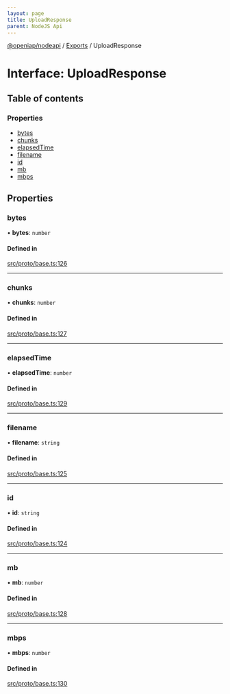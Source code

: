 ```yaml
---
layout: page
title: UploadResponse
parent: NodeJS Api
---
```

[@openiap/nodeapi](../README) / [Exports](../modules) / UploadResponse

# Interface: UploadResponse

## Table of contents

### Properties

- [bytes](UploadResponse#bytes)
- [chunks](UploadResponse#chunks)
- [elapsedTime](UploadResponse#elapsedtime)
- [filename](UploadResponse#filename)
- [id](UploadResponse#id)
- [mb](UploadResponse#mb)
- [mbps](UploadResponse#mbps)

## Properties

### bytes

• **bytes**: `number`

#### Defined in

[src/proto/base.ts:126](https://github.com/openiap/nodeapi/blob/a6b5438/src/proto/base.ts#L126)

___

### chunks

• **chunks**: `number`

#### Defined in

[src/proto/base.ts:127](https://github.com/openiap/nodeapi/blob/a6b5438/src/proto/base.ts#L127)

___

### elapsedTime

• **elapsedTime**: `number`

#### Defined in

[src/proto/base.ts:129](https://github.com/openiap/nodeapi/blob/a6b5438/src/proto/base.ts#L129)

___

### filename

• **filename**: `string`

#### Defined in

[src/proto/base.ts:125](https://github.com/openiap/nodeapi/blob/a6b5438/src/proto/base.ts#L125)

___

### id

• **id**: `string`

#### Defined in

[src/proto/base.ts:124](https://github.com/openiap/nodeapi/blob/a6b5438/src/proto/base.ts#L124)

___

### mb

• **mb**: `number`

#### Defined in

[src/proto/base.ts:128](https://github.com/openiap/nodeapi/blob/a6b5438/src/proto/base.ts#L128)

___

### mbps

• **mbps**: `number`

#### Defined in

[src/proto/base.ts:130](https://github.com/openiap/nodeapi/blob/a6b5438/src/proto/base.ts#L130)
